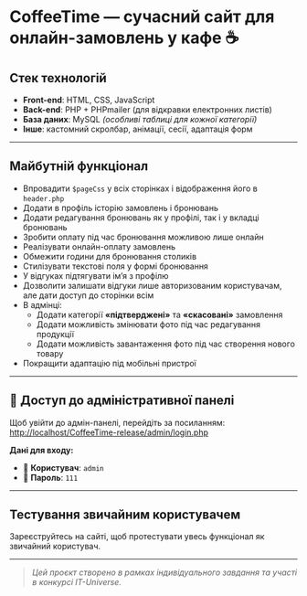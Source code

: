 # CoffeeTime — сучасний сайт для онлайн-замовлень у кафе ☕

## Стек технологій

- **Front-end**: HTML, CSS, JavaScript
- **Back-end**: PHP + PHPmailer (для відкравки електронних листів)
- **База даних**: MySQL _(особливі таблиці для кожної категорії)_
- **Інше**: кастомний скролбар, анімації, сесії, адаптація форм

---

## Майбутній функціонал

- Впровадити `$pageCss` у всіх сторінках і відображення його в `header.php`
- Додати в профіль історію замовлень і бронювань
- Додати редагування бронювань як у профілі, так і у вкладці бронювань
- Зробити оплату під час бронювання можливою лише онлайн
- Реалізувати онлайн-оплату замовлень
- Обмежити години для бронювання столиків
- Стилізувати текстові поля у формі бронювання
- У відгуках підтягувати ім’я з профілю
- Дозволити залишати відгуки лише авторизованим користувачам, але дати доступ до сторінки всім
- В адмінці:
  - Додати категорії **«підтверджені»** та **«скасовані»** замовлення
  - Додати можливість змінювати фото під час редагування продукції
  - Додати можливість завантаження фото під час створення нового товару
- Покращити адаптацію під мобільні пристрої

---

## 🔐 Доступ до адміністративної панелі

Щоб увійти до адмін-панелі, перейдіть за посиланням:  
[http://localhost/CoffeeTime-release/admin/login.php](http://localhost/CoffeeTime-release/admin/login.php)

**Дані для входу:**

- 👤 **Користувач**: `admin`
- 🔑 **Пароль**: `111`

---

## Тестування звичайним користувачем

Зареєструйтесь на сайті, щоб протестувати увесь функціонал як звичайний користувач.

---

> _Цей проєкт створено в рамках індивідуального завдання та участі в конкурсі IT-Universe._
